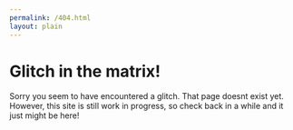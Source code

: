 ```yaml
---
permalink: /404.html
layout: plain
---
```

# Glitch in the matrix!

Sorry you seem to have encountered a glitch. That page doesnt exist yet.
However, this site is still work in progress, so check back in a while and it just might be here!
